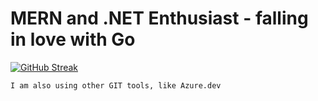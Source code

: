 # MERN and .NET Enthusiast - falling in love with Go

[![GitHub Streak](https://github-readme-streak-stats.herokuapp.com/?user=hackoverride)](https://git.io/streak-stats)

```$bash
I am also using other GIT tools, like Azure.dev
```
